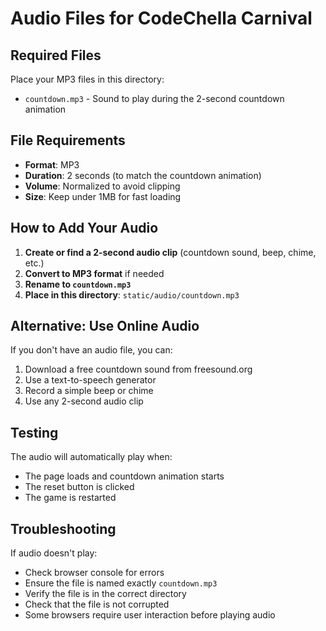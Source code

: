 # Audio Files for CodeChella Carnival

## Required Files

Place your MP3 files in this directory:

- `countdown.mp3` - Sound to play during the 2-second countdown animation

## File Requirements

- **Format**: MP3
- **Duration**: 2 seconds (to match the countdown animation)
- **Volume**: Normalized to avoid clipping
- **Size**: Keep under 1MB for fast loading

## How to Add Your Audio

1. **Create or find a 2-second audio clip** (countdown sound, beep, chime, etc.)
2. **Convert to MP3 format** if needed
3. **Rename to `countdown.mp3`**
4. **Place in this directory**: `static/audio/countdown.mp3`

## Alternative: Use Online Audio

If you don't have an audio file, you can:
1. Download a free countdown sound from freesound.org
2. Use a text-to-speech generator
3. Record a simple beep or chime
4. Use any 2-second audio clip

## Testing

The audio will automatically play when:
- The page loads and countdown animation starts
- The reset button is clicked
- The game is restarted

## Troubleshooting

If audio doesn't play:
- Check browser console for errors
- Ensure the file is named exactly `countdown.mp3`
- Verify the file is in the correct directory
- Check that the file is not corrupted
- Some browsers require user interaction before playing audio
